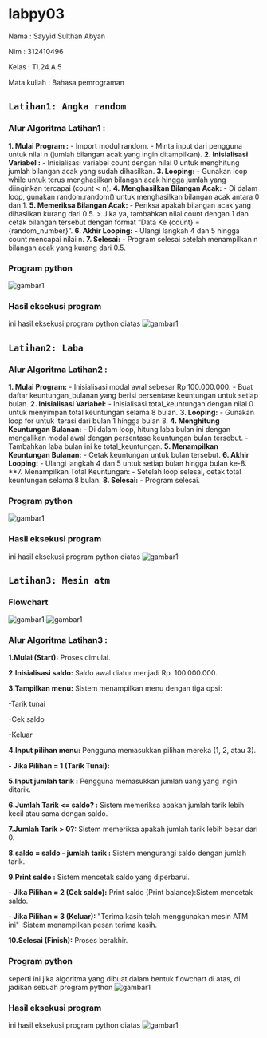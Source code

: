 # labpy03
Nama : Sayyid Sulthan Abyan <p>
Nim : 312410496 <p>
Kelas : TI.24.A.5 <p>
Mata kuliah : Bahasa pemrograman <p>

## `Latihan1: Angka random`
### Alur Algoritma Latihan1 :
 **1. Mulai Program :**
    - Import modul random.
    - Minta input dari pengguna untuk nilai n (jumlah bilangan acak yang ingin ditampilkan).
 **2. Inisialisasi Variabel :**
    - Inisialisasi variabel count dengan nilai 0 untuk menghitung jumlah bilangan acak yang sudah dihasilkan.
 **3. Looping:**
    - Gunakan loop while untuk terus menghasilkan bilangan acak hingga jumlah yang diinginkan tercapai (count < n).
 **4. Menghasilkan Bilangan Acak:**
    - Di dalam loop, gunakan random.random() untuk menghasilkan bilangan acak antara 0 dan 1.
 **5. Memeriksa Bilangan Acak:**
    - Periksa apakah bilangan acak yang dihasilkan kurang dari 0.5.
      > Jika ya, tambahkan nilai count dengan 1 dan cetak bilangan tersebut dengan format “Data Ke {count} = {random_number}”.
 **6. Akhir Looping:**
    - Ulangi langkah 4 dan 5 hingga count mencapai nilai n.
 **7. Selesai:**
    - Program selesai setelah menampilkan n bilangan acak yang kurang dari 0.5.
### Program python
![gambar1](screenshot/ft5.png)
### Hasil eksekusi program 
ini hasil eksekusi program python diatas
![gambar1](screenshot/ft6.png)

## `Latihan2: Laba`
### Alur Algoritma Latihan2 :
 **1. Mulai Program:**
    - Inisialisasi modal awal sebesar Rp 100.000.000.
    - Buat daftar keuntungan_bulanan yang berisi persentase keuntungan untuk setiap bulan.
 **2. Inisialisasi Variabel:**
    - Inisialisasi total_keuntungan dengan nilai 0 untuk menyimpan total keuntungan selama 8 bulan.
 **3. Looping:**
    - Gunakan loop for untuk iterasi dari bulan 1 hingga bulan 8.
 **4. Menghitung Keuntungan Bulanan:**
    - Di dalam loop, hitung laba bulan ini dengan mengalikan modal awal dengan persentase keuntungan bulan tersebut.
    - Tambahkan laba bulan ini ke total_keuntungan.
 **5. Menampilkan Keuntungan Bulanan:**
    - Cetak keuntungan untuk bulan tersebut.
 **6. Akhir Looping:**
    - Ulangi langkah 4 dan 5 untuk setiap bulan hingga bulan ke-8.
 **7. Menampilkan Total Keuntungan:
    - Setelah loop selesai, cetak total keuntungan selama 8 bulan.
 **8. Selesai:**
    - Program selesai.
### Program python
![gambar1](screenshot/ft7.png)
### Hasil eksekusi program 
ini hasil eksekusi program python diatas
![gambar1](screenshot/ft8.png)

## `Latihan3: Mesin atm`
### Flowchart
![gambar1](screenshot/ft1.png)
![gambar1](screenshot/ft2.png)

### Alur Algoritma Latihan3 :
**1.Mulai (Start):** Proses dimulai. 

**2.Inisialisasi saldo:** Saldo awal diatur menjadi Rp. 100.000.000. 

**3.Tampilkan menu:** Sistem menampilkan menu dengan tiga opsi: 

-Tarik tunai <p>
-Cek saldo <p>
-Keluar <p>

**4.Input pilihan menu:** Pengguna memasukkan pilihan mereka (1, 2, atau 3). 

**- Jika Pilihan = 1 (Tarik Tunai):**

**5.Input jumlah tarik :** Pengguna memasukkan jumlah uang yang ingin ditarik. 

**6.Jumlah Tarik <= saldo? :** Sistem memeriksa apakah jumlah tarik lebih kecil atau sama dengan saldo. 

**7.Jumlah Tarik > 0?:** Sistem memeriksa apakah jumlah tarik lebih besar dari 0. 

**8.saldo = saldo - jumlah tarik :** Sistem mengurangi saldo dengan jumlah tarik. 

**9.Print saldo :** Sistem mencetak saldo yang diperbarui. 

**- Jika Pilihan = 2 (Cek saldo):** Print saldo (Print balance):Sistem mencetak saldo. <p>
**- Jika Pilihan = 3 (Keluar):** "Terima kasih telah menggunakan mesin ATM ini" :Sistem menampilkan pesan terima kasih. <p>

**10.Selesai (Finish):** Proses berakhir. 

### Program python
seperti ini jika algoritma yang dibuat dalam bentuk flowchart di atas, di jadikan sebuah program python
![gambar1](screenshot/ft3.png)

### Hasil eksekusi program 
ini hasil eksekusi program python diatas
![gambar1](screenshot/ft4.png)

